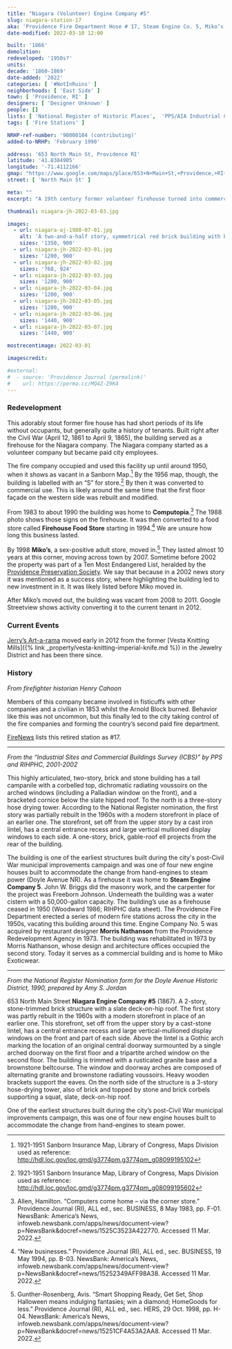 ```yaml
---
title: "Niagara (Volunteer) Engine Company #5"
slug: niagara-station-17
aka: 'Providence Fire Department Hose # 17, Steam Engine Co. 5, Miko’s, Jerry’s Artarama'
date-modified: 2022-03-10 12:00

built: '1866'
demolition:
redeveloped: '1950s?'
units:
decade: '1860-1869'
date-added: '2022'
categories: [ '#NotInRuins' ]
neighborhoods: [ 'East Side' ]
town: [ 'Providence, RI' ]
designers: [ 'Designer Unknown' ]
people: []
lists: [ 'National Register of Historic Places',  'PPS/AIA Industrial Commercial Buildings Survey', 'PPS Ten Most Endangered' ]
tags: [ 'Fire Stations' ]

NRHP-ref-number: '90000104 (contributing)'
added-to-NRHP: 'February 1990'

address: '653 North Main St, Providence RI'
latitude: '41.8384905'
longitude: '-71.4112166'
gmap: "https://www.google.com/maps/place/653+N+Main+St,+Providence,+RI+02904/@41.8384905,-71.4112166,17z/data=!3m1!4b1!4m5!3m4!1s0x89e4451fd5622f11:0xa1a5b5284f51bb02!8m2!3d41.8384905!4d-71.4090279"
street: [ 'North Main St' ]

meta: ""
excerpt: "A 19th century former volunteer firehouse turned into commercial space on a busy urban corner"

thumbnail: niagara-jh-2022-03-03.jpg

images:
  - url: niagara-aj-1988-07-01.jpg
    alt: 'A two-and-a-half story, symmetrical red brick building with brownstone trim and accents. The building is three bays deep in a north-to-south direction and about twice as long from east to west. A slate-tile, double hip mansard roof rises from four sides and has a flat, rubber roof cap. A prominent, square tower rises from the northern side of the building. A one-story, red brick, hip-roofed addition comes off the eastern wall. '
    sizes: '1350, 900'
  - url: niagara-jh-2022-03-01.jpg
    sizes: '1200, 900'
  - url: niagara-jh-2022-03-02.jpg
    sizes: '768, 924'
  - url: niagara-jh-2022-03-03.jpg
    sizes: '1200, 900'
  - url: niagara-jh-2022-03-04.jpg
    sizes: '1200, 900'
  - url: niagara-jh-2022-03-05.jpg
    sizes: '1200, 900'
  - url: niagara-jh-2022-03-06.jpg
    sizes: '1440, 900'
  - url: niagara-jh-2022-03-07.jpg
    sizes: '1440, 900'

mostrecentimage: 2022-03-01

imagescredit:

#external:
#  - source: 'Providence Journal (permalink)'
#    url: https://perma.cc/MQ4Z-Z9K4
---
```


### Redevelopment

This adorably stout former fire house has had short periods of its life without occupants, but generally quite a history of tenants. Built right after the Civil War (April 12, 1861 to April 9, 1865), the building served as a firehouse for the Niagara company. The Niagara company started as a volunteer company but became paid city employees.

The fire company occupied and used this facility up until around 1950, when it shows as vacant in a Sanborn Map.[^1] By the 1956 map, though, the building is labelled with an “S” for store.[^2] By then it was converted to commercial use. This is likely around the same time that the first floor façade on the western side was rebuilt and modified.

[^1]: 1921-1951 Sanborn Insurance Map, Library of Congress, Maps Division used as reference: http://hdl.loc.gov/loc.gmd/g3774pm.g3774pm_g08099195102

[^2]: 1921-1951 Sanborn Insurance Map, Library of Congress, Maps Division used as reference: http://hdl.loc.gov/loc.gmd/g3774pm.g3774pm_g08099195602

From 1983 to about 1990 the building was home to **Computopia**.[^3] The 1988 photo shows those signs on the firehouse. It was then converted to a food store called **Firehouse Food Store** starting in 1994.[^4] We are unsure how long this business lasted.

[^3]: Allen, Hamilton. “Computers come home – via the corner store.” Providence Journal (RI), ALL ed., sec. BUSINESS, 8 May 1983, pp. F-01. NewsBank: America’s News, infoweb.newsbank.com/apps/news/document-view?p=NewsBank&docref=news/1525C3523A422770. Accessed 11 Mar. 2022.

[^4]: “New businesses.” Providence Journal (RI), ALL ed., sec. BUSINESS, 19 May 1994, pp. B-03. NewsBank: America’s News, infoweb.newsbank.com/apps/news/document-view?p=NewsBank&docref=news/15252349AFF98A38. Accessed 11 Mar. 2022.

By 1998 **Miko’s**, a sex-positive adult store, moved in.[^5] They lasted almost 10 years at this corner, moving across town by 2007. Sometime before 2002 the property was part of a Ten Most Endangered List, heralded by the [Providence Preservation Society](https://:ppsri.org). We say that because in a 2002 news story it was mentioned as a success story, where highlighting the building led to new investment in it. It was likely listed before Miko moved in.

[^5]: Gunther-Rosenberg, Avis. “Smart Shopping Ready, Get Set, Shop Halloween means indulging fantasies; win a diamond; HomeGoods for less.” Providence Journal (RI), ALL ed., sec. HERS, 29 Oct. 1998, pp. H-04. NewsBank: America’s News, infoweb.newsbank.com/apps/news/document-view?p=NewsBank&docref=news/15251CF4A53A2AA8. Accessed 11 Mar. 2022.

[^6]: Davis, Karen A.. “Eyesore or Opportunity? – Saving city history, one brick at a time.” Providence Journal (RI), Metro ed., sec. News, 5 Dec. 2002, pp. D-01. NewsBank: America’s News, infoweb.newsbank.com/apps/news/document-view?p=NewsBank&docref=news/15250A90245F1C88. Accessed 11 Mar. 2022.

After Miko’s moved out, the building was vacant from 2008 to 2011. Google Streetview shows activity converting it to the current tenant in 2012.


### Current Events

[Jerry’s Art-a-rama](https://www.jerrysartarama.com) moved early in 2012 from the former [Vesta Knitting Mills]({% link _property/vesta-knitting-imperial-knife.md %}) in the Jewelry District and has been there since.


### History

_From firefighter historian Henry Cahoon_

Members of this company became involved in fisticuffs with other companies and a civilian in 1853 whilst the Arnold Block burned. Behavior like this was not uncommon, but this finally led to the city taking control of the fire companies and forming the country’s second paid fire department.

[FireNews](http://www.firenews.org/ri/p/providence/providenceri.html) lists this retired station as #17.

***

_From the “Industrial Sites and Commercial Buildings Survey (ICBS)” by PPS and RIHPHC, 2001-2002_

This highly articulated, two-story, brick and stone building has a tall campanile with a corbelled top, dichromatic radiating voussoirs on the arched windows (including a Palladian window on the front), and a bracketed cornice below the slate hipped roof. To the north is a three-story hose drying tower. According to the National Register nomination, the first story was partially rebuilt in the 1960s with a modern storefront in place of an earlier one. The storefront, set off from the upper story by a cast iron lintel, has a central entrance recess and large vertical mullioned display windows to each side. A one-story, brick, gable-roof ell projects from the rear of the building.

The building is one of the earliest structures built during the city's post-Civil War municipal improvements campaign and was one of four new engine houses built to accommodate the change from hand-engines to steam power (Doyle Avenue NR). As a firehouse it was home to **Steam Engine Company 5**. John W. Briggs did the masonry work, and the carpenter for the project was Freeborn Johnson. Underneath the building was a water cistern with a 50,000-gallon capacity. The building’s use as a firehouse ceased in 1950 (Woodward 1986; RIHPHC data sheet). The Providence Fire Department erected a series of modern fire stations across the city in the 1950s, vacating this building around this time. Engine Company No. 5 was acquired by restaurant designer **Morris Nathanson** from the Providence Redevelopment Agency in 1973. The building was rehabilitated in 1973 by Morris Nathanson, whose design and architecture offices occupied the second story. Today it serves as a commercial building and is home to Miko Exoticwear.

***

_From the National Register Nomination form for the Doyle Avenue Historic District, 1990, prepared by Amy S. Jordan_

653 North Main Street **Niagara Engine Company #5** (1867). A 2-story, stone-trimmed brick structure with a slate deck-on-hip roof. The first story was partly rebuilt in the 1960s with a modern storefront in place of an earlier one. This storefront, set off from the upper story by a cast-stone lintel, has a central entrance recess and large vertical-mullioned display windows on the front and part of each side. Above the lintel is a Gothic arch marking the location of an original central doorway surmounted by a single arched doorway on the first floor and a tripartite arched window on the second floor. The building is trimmed with a rusticated granite base and a brownstone beltcourse. The window and doorway arches are composed of alternating granite and brownstone radiating voussoirs. Heavy wooden brackets support the eaves. On the north side of the structure is a 3-story hose-drying tower, also of brick and topped by stone and brick corbels supporting a squat, slate, deck-on-hip roof.

One of the earliest structures built during the city’s post-Civil War municipal improvements campaign, this was one of four new engine houses built to accommodate the change from hand-engines to steam power.
